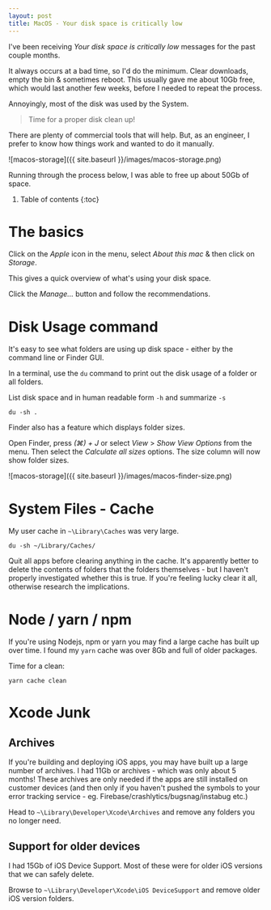 ```yaml
---
layout: post
title: MacOS - Your disk space is critically low 
---
```


I've been receiving _Your disk space is critically low_ messages for the past couple months. 

It always occurs at a bad time, so I'd do the minimum. Clear downloads, empty the bin & sometimes reboot. This usually gave me about 10Gb free, which would last another few weeks, before I needed to repeat the process.

Annoyingly, most of the disk was used by the System.

> Time for a proper disk clean up!

There are plenty of commercial tools that will help. But, as an engineer, I prefer to know how things work and wanted to do it manually. 

![macos-storage]({{ site.baseurl }}/images/macos-storage.png)

Running through the process below, I was able to free up about 50Gb of space.

1. Table of contents
{:toc}



# The basics

Click on the *Apple* icon in the menu, select *About this mac* & then click on *Storage*.

This gives a quick overview of what's using your disk space.

Click the *Manage...* button and follow the recommendations. 

# Disk Usage command

It's easy to see what folders are using up disk space - either by the command line or Finder GUI.

In a terminal, use the `du` command to print out the disk usage of a folder or all folders. 

List disk space and in human readable form `-h` and summarize `-s`

```
du -sh .
```

Finder also has a feature which displays folder sizes. 

Open Finder, press *(⌘) + J* or select *View* > *Show View Options* from the menu. Then select the *Calculate all sizes* options. The size column will now show folder sizes.

![macos-storage]({{ site.baseurl }}/images/macos-finder-size.png)

# System Files - Cache 

My user cache in `~\Library\Caches` was very large.

```
du -sh ~/Library/Caches/
```

Quit all apps before clearing anything in the cache. It's apparently better to delete the contents of folders that the folders themselves - but I haven't properly investigated whether this is true. If you're feeling lucky clear it all, otherwise research the implications.  

# Node / yarn / npm

If you're using Nodejs, npm or yarn you may find a large cache has built up over time. I found my `yarn` cache was over 8Gb and full of older packages. 

Time for a clean:

```
yarn cache clean
```

# Xcode Junk

## Archives 

If you're building and deploying iOS apps, you may have built up a large number of archives. I had 11Gb or archives - which was only about 5 months! These archives are only needed if the apps are still installed on customer devices (and then only if you haven't pushed the symbols to your error tracking service - eg. Firebase/crashlytics/bugsnag/instabug etc.)

Head to `~\Library\Developer\Xcode\Archives` and remove any folders you no longer need.

## Support for older devices

I had 15Gb of iOS Device Support. Most of these were for older iOS versions that we can safely delete.

Browse to `~\Library\Developer\Xcode\iOS DeviceSupport` and remove older iOS version folders. 

